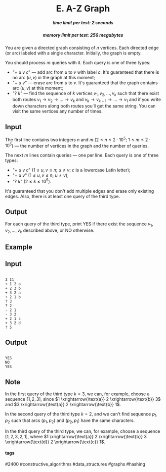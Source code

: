 <h1 style='text-align: center;'> E. A-Z Graph</h1>

<h5 style='text-align: center;'>time limit per test: 2 seconds</h5>
<h5 style='text-align: center;'>memory limit per test: 256 megabytes</h5>

You are given a directed graph consisting of $n$ vertices. Each directed edge (or arc) labeled with a single character. Initially, the graph is empty.

You should process $m$ queries with it. Each query is one of three types: 

* "$+$ $u$ $v$ $c$" — add arc from $u$ to $v$ with label $c$. It's guaranteed that there is no arc $(u, v)$ in the graph at this moment;
* "$-$ $u$ $v$" — erase arc from $u$ to $v$. It's guaranteed that the graph contains arc $(u, v)$ at this moment;
* "$?$ $k$" — find the sequence of $k$ vertices $v_1, v_2, \dots, v_k$ such that there exist both routes $v_1 \to v_2 \to \dots \to v_k$ and $v_k \to v_{k - 1} \to \dots \to v_1$ and if you write down characters along both routes you'll get the same string. You can visit the same vertices any number of times.
## Input

The first line contains two integers $n$ and $m$ ($2 \le n \le 2 \cdot 10^5$; $1 \le m \le 2 \cdot 10^5$) — the number of vertices in the graph and the number of queries.

The next $m$ lines contain queries — one per line. Each query is one of three types: 

* "$+$ $u$ $v$ $c$" ($1 \le u, v \le n$; $u \neq v$; $c$ is a lowercase Latin letter);
* "$-$ $u$ $v$" ($1 \le u, v \le n$; $u \neq v$);
* "$?$ $k$" ($2 \le k \le 10^5$).

It's guaranteed that you don't add multiple edges and erase only existing edges. Also, there is at least one query of the third type.

## Output

For each query of the third type, print YES if there exist the sequence $v_1, v_2, \dots, v_k$ described above, or NO otherwise.

## Example

## Input


```

3 11
+ 1 2 a
+ 2 3 b
+ 3 2 a
+ 2 1 b
? 3
? 2
- 2 1
- 3 2
+ 2 1 c
+ 3 2 d
? 5

```
## Output


```

YES
NO
YES

```
## Note

In the first query of the third type $k = 3$, we can, for example, choose a sequence $[1, 2, 3]$, since $1 \xrightarrow{\text{a}} 2 \xrightarrow{\text{b}} 3$ and $3 \xrightarrow{\text{a}} 2 \xrightarrow{\text{b}} 1$.

In the second query of the third type $k = 2$, and we can't find sequence $p_1, p_2$ such that arcs $(p_1, p_2)$ and $(p_2, p_1)$ have the same characters.

In the third query of the third type, we can, for example, choose a sequence $[1, 2, 3, 2, 1]$, where $1 \xrightarrow{\text{a}} 2 \xrightarrow{\text{b}} 3 \xrightarrow{\text{d}} 2 \xrightarrow{\text{c}} 1$.



#### tags 

#2400 #constructive_algorithms #data_structures #graphs #hashing 